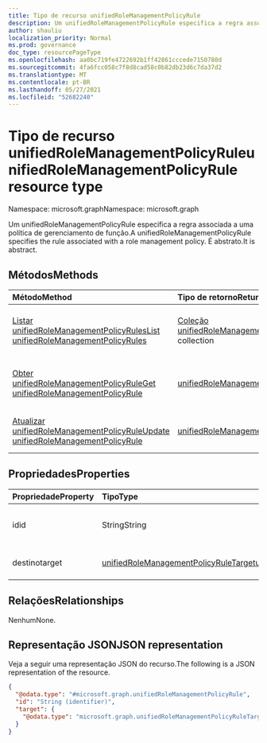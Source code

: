 ```yaml
---
title: Tipo de recurso unifiedRoleManagementPolicyRule
description: Um unifiedRoleManagementPolicyRule especifica a regra associada a uma política de gerenciamento de função. É abstrato.
author: shauliu
localization_priority: Normal
ms.prod: governance
doc_type: resourcePageType
ms.openlocfilehash: aa0bc719fe4722692b1ff42861cccede7150780d
ms.sourcegitcommit: 4fa6fcc058c7f8d8cad58c0b82db23d6c7da37d2
ms.translationtype: MT
ms.contentlocale: pt-BR
ms.lasthandoff: 05/27/2021
ms.locfileid: "52682240"
---
```

# <a name="unifiedrolemanagementpolicyrule-resource-type"></a><span data-ttu-id="da974-104">Tipo de recurso unifiedRoleManagementPolicyRule</span><span class="sxs-lookup"><span data-stu-id="da974-104">unifiedRoleManagementPolicyRule resource type</span></span>

<span data-ttu-id="da974-105">Namespace: microsoft.graph</span><span class="sxs-lookup"><span data-stu-id="da974-105">Namespace: microsoft.graph</span></span>

<span data-ttu-id="da974-106">Um unifiedRoleManagementPolicyRule especifica a regra associada a uma política de gerenciamento de função.</span><span class="sxs-lookup"><span data-stu-id="da974-106">A unifiedRoleManagementPolicyRule specifies the rule associated with a role management policy.</span></span> <span data-ttu-id="da974-107">É abstrato.</span><span class="sxs-lookup"><span data-stu-id="da974-107">It is abstract.</span></span>

## <a name="methods"></a><span data-ttu-id="da974-108">Métodos</span><span class="sxs-lookup"><span data-stu-id="da974-108">Methods</span></span>
|<span data-ttu-id="da974-109">Método</span><span class="sxs-lookup"><span data-stu-id="da974-109">Method</span></span>|<span data-ttu-id="da974-110">Tipo de retorno</span><span class="sxs-lookup"><span data-stu-id="da974-110">Return type</span></span>|<span data-ttu-id="da974-111">Descrição</span><span class="sxs-lookup"><span data-stu-id="da974-111">Description</span></span>|
|:---|:---|:---|
|[<span data-ttu-id="da974-112">Listar unifiedRoleManagementPolicyRules</span><span class="sxs-lookup"><span data-stu-id="da974-112">List unifiedRoleManagementPolicyRules</span></span>](../api/unifiedrolemanagementpolicyrule-list.md)|<span data-ttu-id="da974-113">[Coleção unifiedRoleManagementPolicyRule](../resources/unifiedrolemanagementpolicyrule.md)</span><span class="sxs-lookup"><span data-stu-id="da974-113">[unifiedRoleManagementPolicyRule](../resources/unifiedrolemanagementpolicyrule.md) collection</span></span>|<span data-ttu-id="da974-114">Obter uma lista dos [objetos unifiedRoleManagementPolicyRule](../resources/unifiedrolemanagementpolicyrule.md) e suas propriedades.</span><span class="sxs-lookup"><span data-stu-id="da974-114">Get a list of the [unifiedRoleManagementPolicyRule](../resources/unifiedrolemanagementpolicyrule.md) objects and their properties.</span></span>|
|[<span data-ttu-id="da974-115">Obter unifiedRoleManagementPolicyRule</span><span class="sxs-lookup"><span data-stu-id="da974-115">Get unifiedRoleManagementPolicyRule</span></span>](../api/unifiedrolemanagementpolicyrule-get.md)|[<span data-ttu-id="da974-116">unifiedRoleManagementPolicyRule</span><span class="sxs-lookup"><span data-stu-id="da974-116">unifiedRoleManagementPolicyRule</span></span>](../resources/unifiedrolemanagementpolicyrule.md)|<span data-ttu-id="da974-117">Leia as propriedades e as relações de [um objeto unifiedRoleManagementPolicyRule.](../resources/unifiedrolemanagementpolicyrule.md)</span><span class="sxs-lookup"><span data-stu-id="da974-117">Read the properties and relationships of an [unifiedRoleManagementPolicyRule](../resources/unifiedrolemanagementpolicyrule.md) object.</span></span>|
|[<span data-ttu-id="da974-118">Atualizar unifiedRoleManagementPolicyRule</span><span class="sxs-lookup"><span data-stu-id="da974-118">Update unifiedRoleManagementPolicyRule</span></span>](../api/unifiedrolemanagementpolicyrule-update.md)|[<span data-ttu-id="da974-119">unifiedRoleManagementPolicyRule</span><span class="sxs-lookup"><span data-stu-id="da974-119">unifiedRoleManagementPolicyRule</span></span>](../resources/unifiedrolemanagementpolicyrule.md)|<span data-ttu-id="da974-120">Atualize as propriedades de [um objeto unifiedRoleManagementPolicyRule.](../resources/unifiedrolemanagementpolicyrule.md)</span><span class="sxs-lookup"><span data-stu-id="da974-120">Update the properties of an [unifiedRoleManagementPolicyRule](../resources/unifiedrolemanagementpolicyrule.md) object.</span></span>|

## <a name="properties"></a><span data-ttu-id="da974-121">Propriedades</span><span class="sxs-lookup"><span data-stu-id="da974-121">Properties</span></span>
|<span data-ttu-id="da974-122">Propriedade</span><span class="sxs-lookup"><span data-stu-id="da974-122">Property</span></span>|<span data-ttu-id="da974-123">Tipo</span><span class="sxs-lookup"><span data-stu-id="da974-123">Type</span></span>|<span data-ttu-id="da974-124">Descrição</span><span class="sxs-lookup"><span data-stu-id="da974-124">Description</span></span>|
|:---|:---|:---|
|<span data-ttu-id="da974-125">id</span><span class="sxs-lookup"><span data-stu-id="da974-125">id</span></span>|<span data-ttu-id="da974-126">String</span><span class="sxs-lookup"><span data-stu-id="da974-126">String</span></span>|<span data-ttu-id="da974-127">Identificador exclusivo da regra.</span><span class="sxs-lookup"><span data-stu-id="da974-127">Unique identifier for the rule.</span></span>|
|<span data-ttu-id="da974-128">destino</span><span class="sxs-lookup"><span data-stu-id="da974-128">target</span></span>|[<span data-ttu-id="da974-129">unifiedRoleManagementPolicyRuleTarget</span><span class="sxs-lookup"><span data-stu-id="da974-129">unifiedRoleManagementPolicyRuleTarget</span></span>](../resources/unifiedrolemanagementpolicyruletarget.md)|<span data-ttu-id="da974-130">O destino da regra de política.</span><span class="sxs-lookup"><span data-stu-id="da974-130">The target for the policy rule.</span></span>|

## <a name="relationships"></a><span data-ttu-id="da974-131">Relações</span><span class="sxs-lookup"><span data-stu-id="da974-131">Relationships</span></span>
<span data-ttu-id="da974-132">Nenhum</span><span class="sxs-lookup"><span data-stu-id="da974-132">None.</span></span>

## <a name="json-representation"></a><span data-ttu-id="da974-133">Representação JSON</span><span class="sxs-lookup"><span data-stu-id="da974-133">JSON representation</span></span>
<span data-ttu-id="da974-134">Veja a seguir uma representação JSON do recurso.</span><span class="sxs-lookup"><span data-stu-id="da974-134">The following is a JSON representation of the resource.</span></span>
<!-- {
  "blockType": "resource",
  "keyProperty": "id",
  "@odata.type": "microsoft.graph.unifiedRoleManagementPolicyRule",
  "openType": false
}
-->
``` json
{
  "@odata.type": "#microsoft.graph.unifiedRoleManagementPolicyRule",
  "id": "String (identifier)",
  "target": {
    "@odata.type": "microsoft.graph.unifiedRoleManagementPolicyRuleTarget"
  }
}
```

